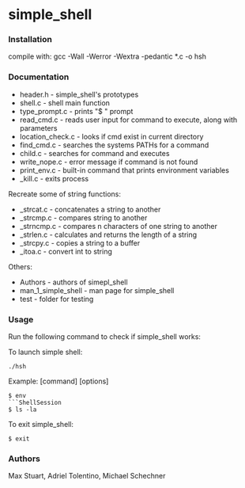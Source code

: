 # simple_shell

### Installation

compile with: gcc -Wall -Werror -Wextra -pedantic *.c -o hsh

### Documentation

- header.h - simple_shell's prototypes
- shell.c - shell main function
- type_prompt.c - prints "$ " prompt
- read_cmd.c - reads user input for command to execute, along with parameters
- location_check.c - looks if cmd exist in current directory
- find_cmd.c - searches the systems PATHs for a command
- child.c - searches for command and executes
- write_nope.c - error message if command is not found
- print_env.c - built-in command that prints environment variables
- _kill.c - exits process

Recreate some of string functions:
- _strcat.c - concatenates a string to another
- _strcmp.c - compares string to another
- _strncmp.c - compares n characters of one string to another
- _strlen.c - calculates and returns the length of a string
- _strcpy.c - copies a string to a buffer
- _itoa.c - convert int to string

Others:
- Authors - authors of simepl_shell
- man_1_simple_shell - man page for simple_shell
- test - folder for testing
### Usage

Run the following command to check if simple_shell works:

To launch simple shell:
```ShellSession
./hsh
```

Example: [command] [options]
```ShellSession
$ env
```ShellSession
$ ls -la
```

To exit simple_shell:
```ShellSession
$ exit
```

### Authors

Max Stuart, Adriel Tolentino, Michael Schechner
